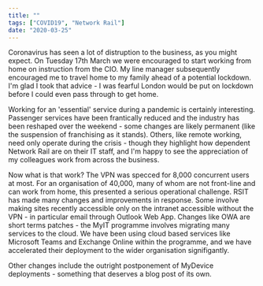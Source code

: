 ```yaml
---
title: ""
tags: ["COVID19", "Network Rail"]
date: "2020-03-25"
---
```


Coronavirus has seen a lot of distruption to the business, as you might expect. On Tuesday 17th March we were encouraged to start working from home on instruction from the CIO. My line manager subsequently encouraged me to travel home to my family ahead of a potential lockdown.
I'm glad I took that advice - I was fearful London would be put on lockdown before I could even pass through to get home.

Working for an 'essential' service during a pandemic is certainly interesting. Passenger services have been frantically reduced and the industry has been reshaped over the weekend - some changes are likely permanent (like the suspension of franchising as it stands). Others, like remote working, need only operate during the crisis - though they highlight how dependent Network Rail are on their IT staff, and I'm happy to see the appreciation of my colleagues work from across the business.

Now what is that work? The VPN was specced for 8,000 concurrent users at most. For an organisation of 40,000, many of whom are not front-line and can work from home, this presented a serious operational challenge.
RSIT has made many changes and improvements in response. Some involve making sites recently accessible only on the intranet accessible without the VPN - in particular email through Outlook Web App.
Changes like OWA are short terms patches - the MyIT programme involves migrating many services to the cloud. We have been using cloud based services like Microsoft Teams and Exchange Online within the programme, and we have accelerated their deployment to the wider organisation signifigantly.

Other changes include the outright postponement of MyDevice deployments - something that deserves a blog post of its own.